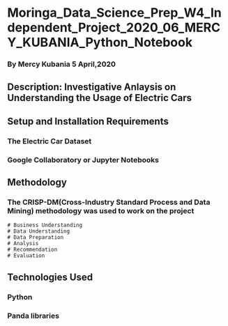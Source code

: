 # Moringa_Data_Science_Prep_W4_Independent_Project_2020_06_MERCY_KUBANIA_Python_Notebook

### By Mercy Kubania 5 April,2020

## Description: Investigative Anlaysis on Understanding the Usage of Electric Cars

## Setup and Installation Requirements
  ### The Electric Car Dataset
  ### Google Collaboratory or Jupyter Notebooks
 
 
## Methodology
 ### The CRISP-DM(Cross-Industry Standard Process and Data Mining) methodology was used to work on the project
    # Business Understanding
    # Data Understanding
    # Data Preparation
    # Analysis
    # Recommendation
    # Evaluation
## Technologies Used
  ### Python
  ### Panda libraries
